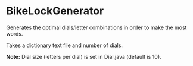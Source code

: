 # BikeLockGenerator

Generates the optimal dials/letter combinations in order to make the most words.

Takes a dictionary text file and number of dials.

**Note:** Dial size (letters per dial) is set in Dial.java (default is 10).
